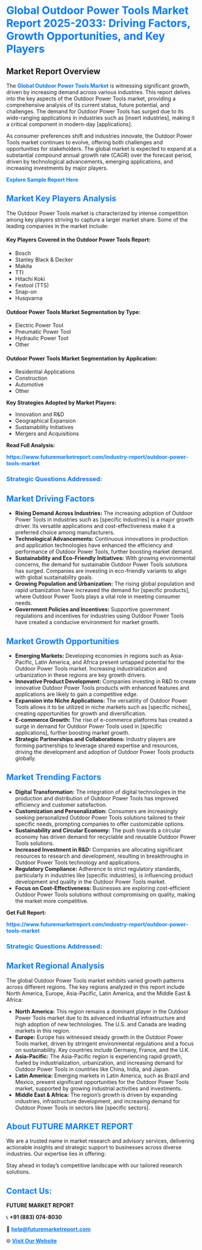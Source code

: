 <h1 style="color: #007BFF;">Global Outdoor Power Tools Market Report 2025-2033: Driving Factors, Growth Opportunities, and Key Players</h1>

<section id="overview">
<h2>Market Report Overview</h2>
<p>The <a href="https://www.futuremarketreport.com/industry-report/outdoor-power-tools-market" style="color: #007BFF; text-decoration: none;"><strong>Global Outdoor Power Tools Market</strong></a> is witnessing significant growth, driven by increasing demand across various industries. This report delves into the key aspects of the Outdoor Power Tools market, providing a comprehensive analysis of its current status, future potential, and challenges. The demand for Outdoor Power Tools has surged due to its wide-ranging applications in industries such as [insert industries], making it a critical component in modern-day [applications].</p>
<p>As consumer preferences shift and industries innovate, the Outdoor Power Tools market continues to evolve, offering both challenges and opportunities for stakeholders. The global market is expected to expand at a substantial compound annual growth rate (CAGR) over the forecast period, driven by technological advancements, emerging applications, and increasing investments by major players.</p>
</section>

<section id="overview">
<p><a href="https://www.futuremarketreport.com/request-sample/reportId=59585" style="color: #007BFF; text-decoration: none;"><strong>Explore Sample Report Here</strong></a></p>
</section>

<section id="key-players">
<h2 style="color: #007BFF;">Market Key Players Analysis</h2>
<p>The Outdoor Power Tools market is characterized by intense competition among key players striving to capture a larger market share. Some of the leading companies in the market include:</p>
<h4>Key Players Covered in the Outdoor Power Tools Report:</h4>
<ul><li>Bosch</li><li>Stanley Black &amp; Decker</li><li>Makita</li><li>TTI</li><li>Hitachi Koki</li><li>Festool (TTS)</li><li>Snap-on</li><li>Husqvarna</li></ul>
<h4>Outdoor Power Tools Market Segmentation by Type:</h4>
<ul><li>Electric Power Tool</li><li>Pneumatic Power Tool</li><li>Hydraulic Power Tool</li><li>Other</li></ul>

<h4>Outdoor Power Tools Market Segmentation by Application:</h4>
<ul><li>Residential Applications</li><li>Construction</li><li>Automotive</li><li>Other</li></ul>
<p><strong>Key Strategies Adopted by Market Players:</strong></p>
<ul>
<li>Innovation and R&D</li>
<li>Geographical Expansion</li>
<li>Sustainability Initiatives</li>
<li>Mergers and Acquisitions</li>
</ul>
</section>

<section>
<p><strong>Read Full Analysis: </strong></p><a href="https://www.futuremarketreport.com/industry-report/outdoor-power-tools-market" style="color: #007BFF; text-decoration: none;"><strong>https://www.futuremarketreport.com/industry-report/outdoor-power-tools-market</strong></a>
<h3 style="color: #007BFF;">Strategic Questions Addressed:</h3>
</section>

<section id="driving-factors">
<h2 style="color: #007BFF;">Market Driving Factors</h2>
<ul>
<li><strong>Rising Demand Across Industries:</strong> The increasing adoption of Outdoor Power Tools in industries such as [specific industries] is a major growth driver. Its versatile applications and cost-effectiveness make it a preferred choice among manufacturers.</li>
<li><strong>Technological Advancements:</strong> Continuous innovations in production and application technologies have enhanced the efficiency and performance of Outdoor Power Tools, further boosting market demand.</li>
<li><strong>Sustainability and Eco-Friendly Initiatives:</strong> With growing environmental concerns, the demand for sustainable Outdoor Power Tools solutions has surged. Companies are investing in eco-friendly variants to align with global sustainability goals.</li>
<li><strong>Growing Population and Urbanization:</strong> The rising global population and rapid urbanization have increased the demand for [specific products], where Outdoor Power Tools plays a vital role in meeting consumer needs.</li>
<li><strong>Government Policies and Incentives:</strong> Supportive government regulations and incentives for industries using Outdoor Power Tools have created a conducive environment for market growth.</li>
</ul>
</section>

<section id="growth-opportunities">
<h2 style="color: #007BFF;">Market Growth Opportunities</h2>
<ul>
<li><strong>Emerging Markets:</strong> Developing economies in regions such as Asia-Pacific, Latin America, and Africa present untapped potential for the Outdoor Power Tools market. Increasing industrialization and urbanization in these regions are key growth drivers.</li>
<li><strong>Innovative Product Development:</strong> Companies investing in R&D to create innovative Outdoor Power Tools products with enhanced features and applications are likely to gain a competitive edge.</li>
<li><strong>Expansion into Niche Applications:</strong> The versatility of Outdoor Power Tools allows it to be utilized in niche markets such as [specific niches], creating opportunities for growth and diversification.</li>
<li><strong>E-commerce Growth:</strong> The rise of e-commerce platforms has created a surge in demand for Outdoor Power Tools used in [specific applications], further boosting market growth.</li>
<li><strong>Strategic Partnerships and Collaborations:</strong> Industry players are forming partnerships to leverage shared expertise and resources, driving the development and adoption of Outdoor Power Tools products globally.</li>
</ul>
</section>

<section id="trending-factors">
<h2 style="color: #007BFF;">Market Trending Factors</h2>
<ul>
<li><strong>Digital Transformation:</strong> The integration of digital technologies in the production and distribution of Outdoor Power Tools has improved efficiency and customer satisfaction.</li>
<li><strong>Customization and Personalization:</strong> Consumers are increasingly seeking personalized Outdoor Power Tools solutions tailored to their specific needs, prompting companies to offer customizable options.</li>
<li><strong>Sustainability and Circular Economy:</strong> The push towards a circular economy has driven demand for recyclable and reusable Outdoor Power Tools solutions.</li>
<li><strong>Increased Investment in R&D:</strong> Companies are allocating significant resources to research and development, resulting in breakthroughs in Outdoor Power Tools technology and applications.</li>
<li><strong>Regulatory Compliance:</strong> Adherence to strict regulatory standards, particularly in industries like [specific industries], is influencing product development and quality in the Outdoor Power Tools market.</li>
<li><strong>Focus on Cost-Effectiveness:</strong> Businesses are exploring cost-efficient Outdoor Power Tools solutions without compromising on quality, making the market more competitive.</li>
</ul>
</section>

<section>
<p><strong>Get Full Report: </strong></p><a href="https://www.futuremarketreport.com/industry-report/outdoor-power-tools-market" style="color: #007BFF; text-decoration: none;"><strong>https://www.futuremarketreport.com/industry-report/outdoor-power-tools-market</strong></a>
<h3 style="color: #007BFF;">Strategic Questions Addressed:</h3>
</section>


<section id="regional-analysis">
<h2 style="color: #007BFF;">Market Regional Analysis</h2>
<p>The global Outdoor Power Tools market exhibits varied growth patterns across different regions. The key regions analyzed in this report include North America, Europe, Asia-Pacific, Latin America, and the Middle East & Africa:</p>
<ul>
<li><strong>North America:</strong> This region remains a dominant player in the Outdoor Power Tools market due to its advanced industrial infrastructure and high adoption of new technologies. The U.S. and Canada are leading markets in this region.</li>
<li><strong>Europe:</strong> Europe has witnessed steady growth in the Outdoor Power Tools market, driven by stringent environmental regulations and a focus on sustainability. Key countries include Germany, France, and the U.K.</li>
<li><strong>Asia-Pacific:</strong> The Asia-Pacific region is experiencing rapid growth, fueled by industrialization, urbanization, and increasing demand for Outdoor Power Tools in countries like China, India, and Japan.</li>
<li><strong>Latin America:</strong> Emerging markets in Latin America, such as Brazil and Mexico, present significant opportunities for the Outdoor Power Tools market, supported by growing industrial activities and investments.</li>
<li><strong>Middle East & Africa:</strong> The region’s growth is driven by expanding industries, infrastructure development, and increasing demand for Outdoor Power Tools in sectors like [specific sectors].</li>
</ul>
</section>

<footer>
<h2 style="color: #007BFF;">About FUTURE MARKET REPORT</h2>
<p>We are a trusted name in market research and advisory services, delivering actionable insights and strategic support to businesses across diverse industries. Our expertise lies in offering:</p>

<p>Stay ahead in today’s competitive landscape with our tailored research solutions.</p>

<h2 style="color: #007BFF;">Contact Us:</h2>
<p><strong>FUTURE MARKET REPORT</strong></p>
<p>📞 <strong>+91 (883) 074-8030</strong></p>
<p>📧 <strong><a href="mailto:help@futuremarketreport.com" style="color: #007BFF;">help@futuremarketreport.com</a></strong></p>
<p>🌐 <strong><a href="https://www.futuremarketreport.com/" style="color: #007BFF;">Visit Our Website</a></strong></p>
</footer>